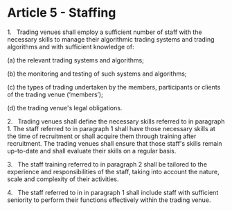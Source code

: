 # Article 5 - Staffing


1.   Trading venues shall employ a sufficient number of staff with the necessary skills to manage their algorithmic trading systems and trading algorithms and with sufficient knowledge of:

(a) the relevant trading systems and algorithms;

(b) the monitoring and testing of such systems and algorithms;

(c) the types of trading undertaken by the members, participants or clients of the trading venue (‘members’);

(d) the trading venue's legal obligations.

2.   Trading venues shall define the necessary skills referred to in paragraph 1. The staff referred to in paragraph 1 shall have those necessary skills at the time of recruitment or shall acquire them through training after recruitment. The trading venues shall ensure that those staff's skills remain up-to-date and shall evaluate their skills on a regular basis.

3.   The staff training referred to in paragraph 2 shall be tailored to the experience and responsibilities of the staff, taking into account the nature, scale and complexity of their activities.

4.   The staff referred to in in paragraph 1 shall include staff with sufficient seniority to perform their functions effectively within the trading venue.
